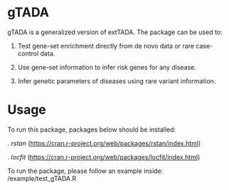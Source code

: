 # gTADA
gTADA is a generalized version of extTADA. The package can be used to:

1. Test gene-set enrichment directly from de novo data or rare case-control data.

2. Use gene-set information to infer risk genes for any disease.

3. Infer genetic parameters of diseases using rare variant information.

# Usage

To run this package, packages below should be installed:

 . *rstan* (https://cran.r-project.org/web/packages/rstan/index.html)

 . *locfit* (https://cran.r-project.org/web/packages/locfit/index.html)

To run the package, please follow an example inside: /example/test_gTADA.R
